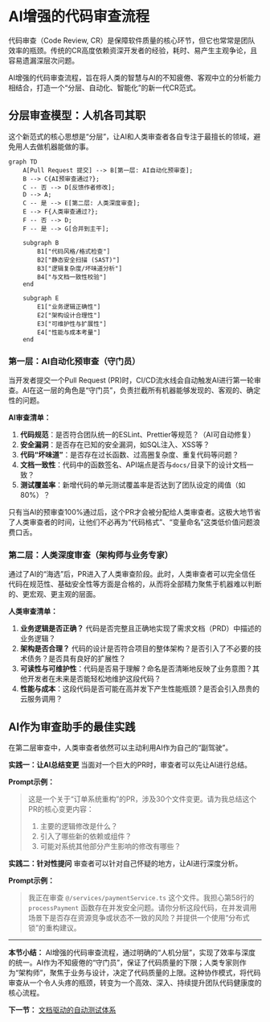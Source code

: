 # AI增强的代码审查流程

代码审查（Code Review, CR）是保障软件质量的核心环节，但它也常常是团队效率的瓶颈。传统的CR高度依赖资深开发者的经验，耗时、易产生主观争论，且容易遗漏深层次问题。

AI增强的代码审查流程，旨在将人类的智慧与AI的不知疲倦、客观中立的分析能力相结合，打造一个“分层、自动化、智能化”的新一代CR范式。

## 分层审查模型：人机各司其职

这个新范式的核心思想是“分层”，让AI和人类审查者各自专注于最擅长的领域，避免用人去做机器能做的事。

```mermaid
graph TD
    A[Pull Request 提交] --> B[第一层: AI自动化预审查];
    B --> C{AI预审查通过?};
    C -- 否 --> D[反馈作者修改];
    D --> A;
    C -- 是 --> E[第二层: 人类深度审查];
    E --> F{人类审查通过?};
    F -- 否 --> D;
    F -- 是 --> G[合并到主干];

    subgraph B
        B1["代码风格/格式检查"]
        B2["静态安全扫描 (SAST)"]
        B3["逻辑复杂度/坏味道分析"]
        B4["与文档一致性校验"]
    end

    subgraph E
        E1["业务逻辑正确性"]
        E2["架构设计合理性"]
        E3["可维护性与扩展性"]
        E4["性能与成本考量"]
    end
```

### 第一层：AI自动化预审查（守门员）

当开发者提交一个Pull Request (PR)时，CI/CD流水线会自动触发AI进行第一轮审查。AI在这一层的角色是“守门员”，负责拦截所有机器能够发现的、客观的、确定性的问题。

**AI审查清单：**
1.  **代码规范**：是否符合团队统一的ESLint、Prettier等规范？（AI可自动修复）
2.  **安全漏洞**：是否存在已知的安全漏洞，如SQL注入、XSS等？
3.  **代码“坏味道”**：是否存在过长函数、过高圈复杂度、重复代码等问题？
4.  **文档一致性**：代码中的函数签名、API端点是否与`docs/`目录下的设计文档一致？
5.  **测试覆盖率**：新增代码的单元测试覆盖率是否达到了团队设定的阈值（如80%）？

只有当AI的预审查100%通过后，这个PR才会被分配给人类审查者。这极大地节省了人类审查者的时间，让他们不必再为“代码格式”、“变量命名”这类低价值问题浪费口舌。

### 第二层：人类深度审查（架构师与业务专家）

通过了AI的“海选”后，PR进入了人类审查阶段。此时，人类审查者可以完全信任代码在规范性、基础安全性等方面是合格的，从而将全部精力聚焦于机器难以判断的、更宏观、更主观的层面。

**人类审查清单：**
1.  **业务逻辑是否正确？** 代码是否完整且正确地实现了需求文档（PRD）中描述的业务逻辑？
2.  **架构是否合理？** 代码的设计是否符合项目的整体架构？是否引入了不必要的技术债务？是否具有良好的扩展性？
3.  **可读性与可维护性**：代码是否易于理解？命名是否清晰地反映了业务意图？其他开发者在未来是否能轻松地维护这段代码？
4.  **性能与成本**：这段代码是否可能在高并发下产生性能瓶颈？是否会引入昂贵的云服务调用？

## AI作为审查助手的最佳实践

在第二层审查中，人类审查者依然可以主动利用AI作为自己的“副驾驶”。

**实践一：让AI总结变更**
当面对一个巨大的PR时，审查者可以先让AI进行总结。

**Prompt示例：**
> 这是一个关于“订单系统重构”的PR，涉及30个文件变更。请为我总结这个PR的核心变更内容：
> 1.  主要的逻辑修改是什么？
> 2.  引入了哪些新的依赖或组件？
> 3.  可能对系统其他部分产生影响的修改有哪些？

**实践二：针对性提问**
审查者可以针对自己怀疑的地方，让AI进行深度分析。

**Prompt示例：**
> 我正在审查 `@/services/paymentService.ts` 这个文件。我担心第58行的 `processPayment` 函数存在并发安全问题。请你分析这段代码，在并发调用场景下是否存在资源竞争或状态不一致的风险？并提供一个使用“分布式锁”的重构建议。

---

**本节小结：** AI增强的代码审查流程，通过明确的“人机分层”，实现了效率与深度的统一。AI作为不知疲倦的“守门员”，保证了代码质量的下限；人类专家则作为“架构师”，聚焦于业务与设计，决定了代码质量的上限。这种协作模式，将代码审查从一个令人头疼的瓶颈，转变为一个高效、深入、持续提升团队代码健康度的核心流程。

**下一节：** [文档驱动的自动测试体系](doc-driven-testing.md)